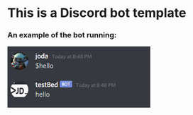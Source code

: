 # This is a Discord bot template
  
### An example of the bot running:
![bot working](./static/example0.PNG)